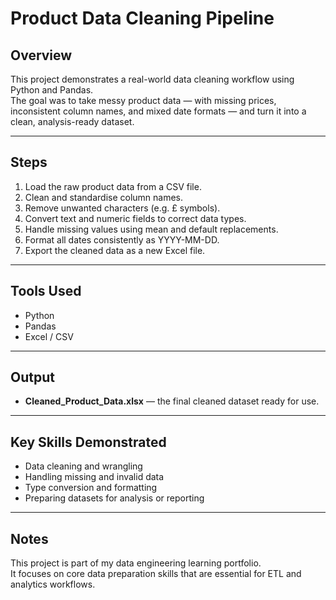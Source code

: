 # Product Data Cleaning Pipeline

## Overview
This project demonstrates a real-world data cleaning workflow using Python and Pandas.  
The goal was to take messy product data — with missing prices, inconsistent column names, and mixed date formats — and turn it into a clean, analysis-ready dataset.

---

## Steps
1. Load the raw product data from a CSV file.  
2. Clean and standardise column names.  
3. Remove unwanted characters (e.g. £ symbols).  
4. Convert text and numeric fields to correct data types.  
5. Handle missing values using mean and default replacements.  
6. Format all dates consistently as YYYY-MM-DD.  
7. Export the cleaned data as a new Excel file.

---

## Tools Used
- Python  
- Pandas  
- Excel / CSV  

---

## Output
- **Cleaned_Product_Data.xlsx** — the final cleaned dataset ready for use.

---

## Key Skills Demonstrated
- Data cleaning and wrangling  
- Handling missing and invalid data  
- Type conversion and formatting  
- Preparing datasets for analysis or reporting  

---

## Notes
This project is part of my data engineering learning portfolio.  
It focuses on core data preparation skills that are essential for ETL and analytics workflows.

